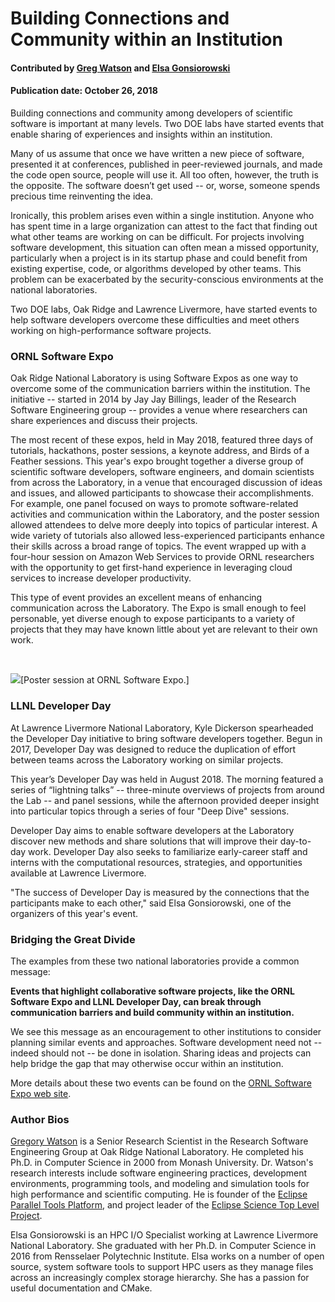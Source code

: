 # Building Connections and Community within an Institution

#### Contributed by [Greg Watson](https://github.com/jarrah42 "GitHub Profile") and [Elsa Gonsiorowski](https://github.com/gonsie "GitHub Profile")

#### Publication date: October 26, 2018

Building connections and community among developers of scientific software is important at many levels.  Two DOE labs have started events that enable sharing of experiences and insights within an institution.

Many of us assume that once we have written a new piece of software, presented it at conferences, published in peer-reviewed journals, and made the code open source, people will use it. All too often, however, the truth is the opposite. The software doesn’t get used -- or, worse, someone spends precious time reinventing the idea. 

Ironically, this problem arises even within a single institution. Anyone who has spent time in a large organization can attest to the fact that finding out what other teams are working on can be difficult. For projects involving software development, this situation can often mean a missed opportunity, particularly when a project is in its startup phase and could benefit from existing expertise, code, or algorithms developed by other teams. This problem can be exacerbated by the security-conscious environments at the national laboratories. 

Two DOE labs, Oak Ridge and Lawrence Livermore, have started events to help software developers overcome these difficulties and meet others working on high-performance software projects.

### ORNL Software Expo

Oak Ridge National Laboratory is using Software Expos as one way to overcome some of the communication barriers within the institution. The initiative -- started in 2014 by Jay Jay Billings, leader of the Research Software Engineering group -- provides a venue where researchers can share experiences and discuss their projects.

The most recent of these expos, held in May 2018, featured three days of tutorials, hackathons, poster sessions, a keynote address, and Birds of a Feather sessions. This year's expo brought together a diverse group of scientific software developers, software engineers, and domain scientists from across the Laboratory, in a venue that encouraged discussion of ideas and issues, and allowed participants to showcase their accomplishments. For example, one panel focused on ways to promote software-related activities and communication within the Laboratory, and the poster session allowed attendees to delve more deeply into topics of particular interest. A wide variety of tutorials also allowed less-experienced participants enhance their skills across a broad range of topics. The event wrapped up with a four-hour session on Amazon Web Services to provide ORNL researchers with the opportunity to get first-hand experience in leveraging cloud services to increase developer productivity. 

This type of event provides an excellent means of enhancing communication across the Laboratory. The Expo is small enough to feel personable, yet diverse enough to expose participants to a variety of projects that they may have known little about yet are relevant to their own work.

<br>

<img src='../../images/Blog_ORNLSoftwareExpo_Poster.jpg' class='page' />[Poster session at ORNL Software Expo.] 

### LLNL Developer Day

At Lawrence Livermore National Laboratory, Kyle Dickerson spearheaded the Developer Day initiative to bring software developers together. Begun in 2017, Developer Day was designed to reduce the duplication of effort between teams across the Laboratory working on similar projects.  

This year’s Developer Day was held in August 2018. The morning featured a series of “lightning talks” -- three-minute overviews of projects from around the Lab -- and panel sessions, while the afternoon provided deeper insight into particular topics through a series of four "Deep Dive" sessions.  

Developer Day aims to enable software developers at the Laboratory discover new methods and share solutions that will improve their day-to-day work.  Developer Day also seeks to familiarize early-career staff and interns with the computational resources, strategies, and opportunities available at Lawrence Livermore. 

"The success of Developer Day is measured by the connections that the participants make to each other," said Elsa Gonsiorowski, one of the organizers of this year's event.

### Bridging the Great Divide

The examples from these two national laboratories provide a common message: 

**Events that highlight collaborative software projects, like the ORNL Software Expo and LLNL Developer Day, can break through communication barriers and build community within an institution.**

We see this message as an encouragement to other institutions to consider planning similar events and approaches. Software development need not -- indeed should not -- be done in isolation. Sharing ideas and projects can help bridge the gap that may otherwise occur within an institution.

More details about these two events can be found on the [ORNL Software Expo web site](https://www.ornl.gov).

### Author Bios

<!--- Guidance for blog author bios:
•	Length: 50-100 words.
•	Can include hyperlinks.
•	Mention your current position, employer, a bit about your background.
•	Include info about your interests related to software productivity and sustainability.
•	Anything else you want to mention.
--->

<a href="https://csmd.ornl.gov/profile/gregory-watson">Gregory Watson</a> is a Senior Research Scientist in the Research Software Engineering Group at Oak Ridge National Laboratory. He completed his Ph.D. in Computer Science in 2000 from Monash University. Dr. Watson's research interests include software engineering practices, development environments, programming tools, and modeling and simulation tools for high performance and scientific computing. He is founder of the <a href="https://eclipse.org/ptp">Eclipse Parallel Tools Platform</a>, and project leader of the <a href="https://science.eclipse.org">Eclipse Science Top Level Project</a>.

<!--- <a href="https://computing.llnl.gov/about/people-highlights/elsa-gonsiorowski">Elsa Gonsiorowski</a> ---> 
Elsa Gonsiorowski is an HPC I/O Specialist working at Lawrence Livermore National Laboratory. She graduated with her Ph.D. in Computer Science in 2016 from Rensselaer Polytechnic Institute. Elsa works on a number of open source, system software tools to support HPC users as they manage files across an increasingly complex storage hierarchy. She has a passion for useful documentation and CMake.

<!---
Publish: yes
RSS update: 2018-10-26
Categories: collaboration
Topics: projects and organizations, strategies for more effective teams
Tags: bssw-blog-article
Level: 2
Prerequisites: default
Aggregate: none
--->
